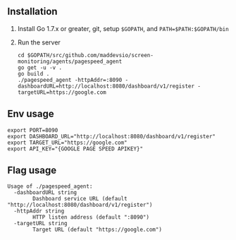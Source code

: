 ## Installation

1. Install Go 1.7.x or greater, git, setup `$GOPATH`, and `PATH=$PATH:$GOPATH/bin`

2. Run the server
    ```
    cd $GOPATH/src/github.com/maddevsio/screen-monitoring/agents/pagespeed_agent
    go get -u -v .
    go build .
    ./pagespeed_agent -httpAddr=:8090 -dashboardURL=http://localhost:8080/dashboard/v1/register -targetURL=https://google.com
    ```
## Env usage
```
export PORT=8090
export DASHBOARD_URL="http://localhost:8080/dashboard/v1/register"
export TARGET_URL="https://google.com"
export API_KEY="{GOOGLE PAGE SPEED APIKEY}"
```

## Flag usage
```
Usage of ./pagespeed_agent:
  -dashboardURL string
       	Dashboard service URL (default "http://localhost:8080/dashboard/v1/register")
  -httpAddr string
       	HTTP listen address (default ":8090")
  -targetURL string
       	Target URL (default "https://google.com")
```
